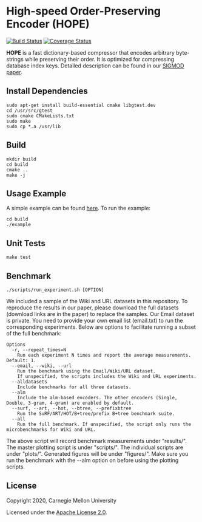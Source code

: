# High-speed Order-Preserving Encoder (HOPE)
[![Build Status](https://travis-ci.org/efficient/HOPE.svg?branch=master)](https://travis-ci.org/efficient/HOPE)
[![Coverage Status](https://coveralls.io/repos/github/efficient/HOPE/badge.svg?branch=master)](https://coveralls.io/github/efficient/HOPE?branch=master)

**HOPE** is a fast dictionary-based compressor that encodes
arbitrary byte-strings while preserving their order.
It is optimized for compressing database index keys.
Detailed description can be found in our
[SIGMOD paper](https://arxiv.org/pdf/2003.02391.pdf).

##  Install Dependencies
    sudo apt-get install build-essential cmake libgtest.dev
    cd /usr/src/gtest
    sudo cmake CMakeLists.txt
    sudo make
    sudo cp *.a /usr/lib

## Build
    mkdir build
    cd build
    cmake ..
    make -j

## Usage Example
A simple example can be found [here](https://github.com/efficient/OPE/blob/master/example.cpp). To run the example:
```
cd build
./example
```

## Unit Tests
    make test

## Benchmark
```
./scripts/run_experiment.sh [OPTION]
```

We included a sample of the Wiki and URL datasets in this repository. To reproduce the results in our paper, please download the full datasets (download links are in the paper) to replace the samples. Our Email dataset is private. You need to provide your own email list (email.txt) to run the corresponding experiments. Below are options to facilitate running a subset of the full benchmark:
```
Options
  -r, --repeat_times=N
    Run each experiment N times and report the average measurements. Default: 1.
  --email, --wiki, --url
    Run the benchmark using the Email/Wiki/URL dataset.
    If unspecified, the scripts includes the Wiki and URL experiments.
  --alldatasets
    Include benchmarks for all three datasets.
  --alm
    Include the alm-based encoders. The other encoders (Single, Double, 3-gram, 4-gram) are enabled by default.
  --surf, --art, --hot, --btree, --prefixbtree
    Run the SuRF/ART/HOT/B+tree/prefix B+tree benchmark suite.
  --all
    Run the full benchmark. If unspecified, the script only runs the microbenchmarks for Wiki and URL.
```

The above script will record benchmark measurements under "results/". The master plotting script is under "scripts/". The individual scripts are under "plots/". Generated figures will be under "figures/". Make sure you run the benchmark with the --alm option on before using the plotting scripts.

## License
Copyright 2020, Carnegie Mellon University

Licensed under the [Apache License 2.0](https://github.com/efficient/OPE/blob/master/LICENSE).
